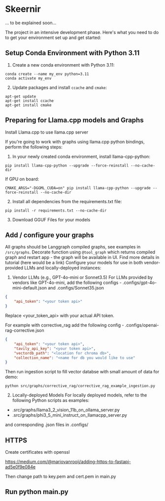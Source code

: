 # Skeernir

... to be explained soon...

The project in an intensive development phase. 
Here's what you need to do to get your environment set up and get started:

## Setup Conda Environment with Python 3.11

1. Create a new conda environment with Python 3.11:
```console
conda create --name my_env python=3.11 
conda activate my_env
```
2. Update packages and install `ccache` and `cmake`:

```console
apt-get update
apt-get install ccache
apt-get install cmake
```

## Preparing for Llama.cpp models and Graphs

Install Llama.cpp to use llama.cpp server

If you're going to work with graphs using llama.cpp python bindings, perform the following steps:

1. In your newly created conda environment, install llama-cpp-python:

```console
pip install llama-cpp-python --upgrade --force-reinstall --no-cache-dir
```
If GPU on board:

```console
CMAKE_ARGS="-DGGML_CUDA=on" pip install llama-cpp-python --upgrade --force-reinstall --no-cache-dir
```
2. Install all dependencies from the requirements.txt file:
```console
pip install -r requirements.txt --no-cache-dir
```

3. Download GGUF Files for your models

## Add / configure your graphs

All graphs should be Langgraph compiled graphs, see examples in `/src/graphs`. 
Decorate function using `@tool_graph` which returns compiled graph and restart app - the graph will be available in UI. Find more details in tutorial (here would be a link)
Configure your models for use in both vendor-provided LLMs and locally-deployed instances:

1. Vendor LLMs (e.g., GPT-4o-mini or Sonnet3.5)
For LLMs provided by vendors like GPT-4o-mini, add the following configs - .configs/gpt-4o-mini-default.json and .configs/Sonnet35.json
```json
{
    "api_token": "<your token api>"
}
```
Replace <your_token_api> with your actual API token.

For example with corrective_rag add the following config - .configs/openai-rag-corrective.json
```json
{
    "api_token": "<your token api>",
    "tavily_api_key": "<your token api>",
    "vectordb_path": "<location for chroma db>",
    "collection_name": "<name for db you would like to use"
}
```

Then run ingestion script to fill vector databse with small amount of data for demo:

```console
python src/graphs/corrective_rag/corrective_rag_example_ingestion.py
```


2. Locally-deployed Models
For locally deployed models, refer to the following Python scripts as examples:

* .src/graphs/llama3_2_vision_11b_on_ollama_server.py
* .src/graphs/phi3_5_mini_instruct_on_llamacpp_server.py

and corresponding .json files in .configs/

## HTTPS

Create certificates with openssl

https://medium.com/@mariovanrooij/adding-https-to-fastapi-ad5e0f9e084e

Then change path to key.pem and cert.pem in main.py

## Run python main.py



